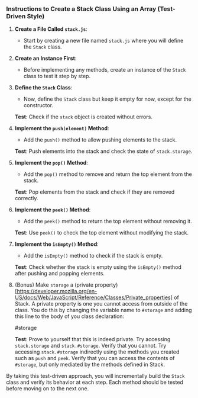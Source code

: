 ### Instructions to Create a Stack Class Using an Array (Test-Driven Style)

1. **Create a File Called `stack.js`**:
   - Start by creating a new file named `stack.js` where you will define the `Stack` class.

2. **Create an Instance First**:
   - Before implementing any methods, create an instance of the `Stack` class to test it step by step.

3. **Define the `Stack` Class**:
   - Now, define the `Stack` class but keep it empty for now, except for the constructor.

   **Test**: Check if the `stack` object is created without errors.

4. **Implement the `push(element)` Method**:
   - Add the `push()` method to allow pushing elements to the stack.

   **Test**: Push elements into the stack and check the state of `stack.storage`.

5. **Implement the `pop()` Method**:
   - Add the `pop()` method to remove and return the top element from the stack.

   **Test**: Pop elements from the stack and check if they are removed correctly.

6. **Implement the `peek()` Method**:
   - Add the `peek()` method to return the top element without removing it.

   **Test**: Use `peek()` to check the top element without modifying the stack.

7. **Implement the `isEmpty()` Method**:
   - Add the `isEmpty()` method to check if the stack is empty.

   **Test**: Check whether the stack is empty using the `isEmpty()` method after pushing and popping elements.

8. (Bonus) Make `storage` a (private property)[https://developer.mozilla.org/en-US/docs/Web/JavaScript/Reference/Classes/Private_properties] of Stack. A private property is one you cannot access from outside of the class. You do this by changing the variable name to `#storage` and adding this line to the body of you class declaration:

    #storage

   **Test**: Prove to yourself that this is indeed private. Try accessing `stack.storage` and `stack.#storage`. Verify that you cannot. Try accessing `stack.#storage` indirectly using the methods you created such as `push` and `peek`. Verify that you can access the contents of `#storage`, but only mediated by the methods defined in Stack.

By taking this test-driven approach, you will incrementally build the `Stack` class and verify its behavior at each step. Each method should be tested before moving on to the next one.
